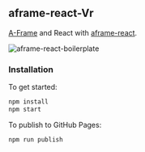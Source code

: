 ## aframe-react-Vr

[A-Frame](https://aframe.io) and React with
[aframe-react](https://github.com/ngokevin/aframe-react).

![aframe-react-boilerplate](https://cdn.uploadvr.com/wp-content/uploads/2016/10/React-VR.png)

### Installation

To get started:

```bash
npm install
npm start
```

To publish to GitHub Pages:

```bash
npm run publish
```

